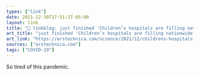 ```yaml
---
types: ["link"]
date: 2021-12-30T17:51:27-05:00
layout: link
title: "🔗 linkblog: just finished 'Children’s hospitals are filling nationwide amid tidal wave of omicron | Ars Technica'"
art_title: "just finished 'Children’s hospitals are filling nationwide amid tidal wave of omicron | Ars Technica"
art_link: "https://arstechnica.com/science/2021/12/childrens-hospitals-are-filling-nationwide-amid-tidal-wave-of-omicron/"
sources: ["arstechnica.com"]
tags: ["COVID-19"]
---
```

So tired of this pandemic.
